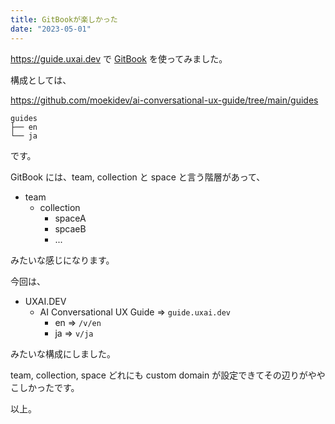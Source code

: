 ```yaml
---
title: GitBookが楽しかった
date: "2023-05-01"
---
```


https://guide.uxai.dev で [GitBook](https://www.gitbook.com/) を使ってみました。

構成としては、

https://github.com/moekidev/ai-conversational-ux-guide/tree/main/guides

```
guides
├── en
└── ja
```

です。

GitBook には、team, collection と space と言う階層があって、

- team
  - collection
    - spaceA
    - spcaeB
    - ...

みたいな感じになります。

今回は、

- UXAI.DEV
  - AI Conversational UX Guide => `guide.uxai.dev`
    - en => `/v/en`
    - ja => `v/ja`

みたいな構成にしました。

team, collection, space どれにも custom domain が設定できてその辺りがややこしかったです。

以上。